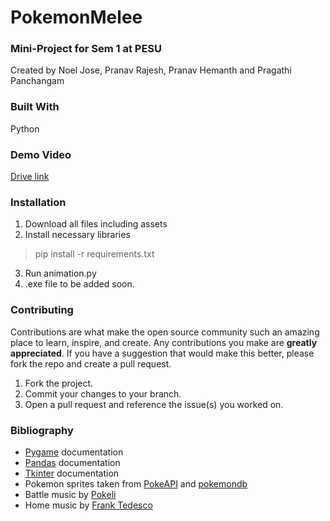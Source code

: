 # PokemonMelee
### Mini-Project for Sem 1 at PESU
Created by Noel Jose, Pranav Rajesh, Pranav Hemanth and Pragathi Panchangam

### Built With
Python

### Demo Video
[Drive link](https://drive.google.com/file/d/1iYvNo40w9AlxT6qL_pDkEM4LF-xWldfA/view?usp=sharing)

### Installation
1. Download all files including assets
2. Install necessary libraries
> pip install -r requirements.txt 
3. Run animation.py
4. .exe file to be added soon.

### Contributing
Contributions are what make the open source community such an amazing place to learn, inspire, and create. Any contributions you make are **greatly appreciated**.
If you have a suggestion that would make this better, please fork the repo and create a pull request.

1. Fork the project.
2. Commit your changes to your branch. 
3. Open a pull request and reference the issue(s) you worked on.

### Bibliography
* [Pygame](https://www.pygame.org/docs) documentation 
* [Pandas](https://pandas.pydata.org/docs) documentation
* [Tkinter](https://docs.python.org/3/library/tk.html) documentation
* Pokemon sprites taken from [PokeAPI](https://github.com/PokeAPI) and [pokemondb](https://www.pokemondb.net/sprites)
* Battle music by [Pokeli](https://www.youtube.com/@Pokeli)
* Home music by [Frank Tedesco](https://www.youtube.com/@tedescoarchive)

